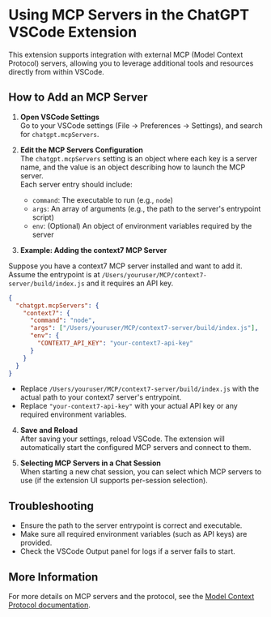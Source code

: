 # Using MCP Servers in the ChatGPT VSCode Extension

This extension supports integration with external MCP (Model Context Protocol) servers, allowing you to leverage additional tools and resources directly from within VSCode.

## How to Add an MCP Server

1. **Open VSCode Settings**  
   Go to your VSCode settings (File → Preferences → Settings), and search for `chatgpt.mcpServers`.

2. **Edit the MCP Servers Configuration**  
   The `chatgpt.mcpServers` setting is an object where each key is a server name, and the value is an object describing how to launch the MCP server.  
   Each server entry should include:
   - `command`: The executable to run (e.g., `node`)
   - `args`: An array of arguments (e.g., the path to the server's entrypoint script)
   - `env`: (Optional) An object of environment variables required by the server

3. **Example: Adding the context7 MCP Server**

Suppose you have a context7 MCP server installed and want to add it.  
Assume the entrypoint is at `/Users/youruser/MCP/context7-server/build/index.js` and it requires an API key.

```json
{
  "chatgpt.mcpServers": {
    "context7": {
      "command": "node",
      "args": ["/Users/youruser/MCP/context7-server/build/index.js"],
      "env": {
        "CONTEXT7_API_KEY": "your-context7-api-key"
      }
    }
  }
}
```

- Replace `/Users/youruser/MCP/context7-server/build/index.js` with the actual path to your context7 server's entrypoint.
- Replace `"your-context7-api-key"` with your actual API key or any required environment variables.

4. **Save and Reload**  
   After saving your settings, reload VSCode. The extension will automatically start the configured MCP servers and connect to them.

5. **Selecting MCP Servers in a Chat Session**  
   When starting a new chat session, you can select which MCP servers to use (if the extension UI supports per-session selection).

## Troubleshooting

- Ensure the path to the server entrypoint is correct and executable.
- Make sure all required environment variables (such as API keys) are provided.
- Check the VSCode Output panel for logs if a server fails to start.

## More Information

For more details on MCP servers and the protocol, see the [Model Context Protocol documentation](https://github.com/modelcontextprotocol/spec).
